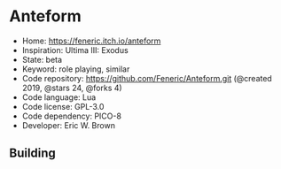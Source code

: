 # Anteform

- Home: https://feneric.itch.io/anteform
- Inspiration: Ultima III: Exodus
- State: beta
- Keyword: role playing, similar
- Code repository: https://github.com/Feneric/Anteform.git (@created 2019, @stars 24, @forks 4)
- Code language: Lua
- Code license: GPL-3.0
- Code dependency: PICO-8
- Developer: Eric W. Brown

## Building
